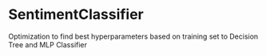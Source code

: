# SentimentClassifier
Optimization to find best hyperparameters based on training set to Decision Tree and MLP Classifier
